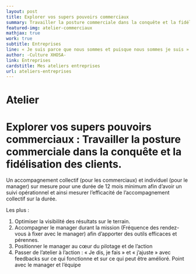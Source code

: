 ```yaml
---
layout: post
title: Explorer vos supers pouvoirs commerciaux
summary: Travailler la posture commerciale dans la conquête et la fidélisation des clients.
featured-img: atelier-commerciaux
mathjax: true
work: true
subtitle: Entreprises
line: « Je suis parce que nous sommes et puisque nous sommes je suis »
author: -Culture XHOSA-
link: Entreprises
cardstitle: Mes ateliers entreprises
url: ateliers-entreprises
---
```

# Atelier
# Explorer vos supers pouvoirs commerciaux : Travailler la posture commerciale dans la conquête et la fidélisation des clients.

Un accompagnement collectif (pour les commerciaux) et individuel (pour le manager) sur mesure pour une durée de 12 mois minimum afin d’avoir un suivi opérationnel et ainsi mesurer l’efficacité de l’accompagnement collectif sur la durée.

Les plus :

1. Optimiser la visibilité des résultats sur le terrain.
2. Accompagner le manager durant la mission (Fréquence des rendez-vous à fixer avec le  manager) afin d’apporter des outils efficaces et pérennes.
3. Positionner le manager au cœur du pilotage et de l’action
4. Passer de l’atelier à l’action : « Je dis, je fais » et « j’ajuste » avec feedbacks sur ce qui fonctionne et sur ce qui peut être amélioré. Point avec le manager et l’équipe
